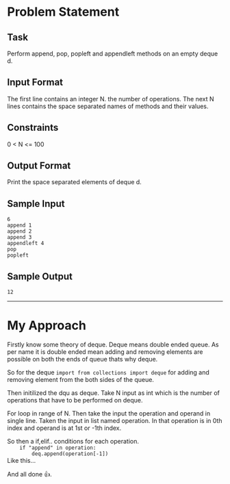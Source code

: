 # Problem Statement
## Task
Perform append, pop, popleft and appendleft methods on an empty deque d.
## Input Format
The first line contains an integer N. the number of operations.
The next N lines contains the space separated names of methods and their values.
## Constraints
0 < N <= 100
## Output Format
Print the space separated elements of deque d.
## Sample Input
`6`  
`append 1`  
`append 2`  
`append 3`  
`appendleft 4`  
`pop`  
`popleft`  
## Sample Output
`12`  
<hr>

# My Approach 
Firstly know some theory of deque. Deque means double ended queue. As per name it is double ended mean adding and removing elements are possible on both the ends of queue thats why deque.

So for the deque `import from collections import deque` for adding and removing element from the both sides of the queue.

Then initilized the dqu as deque. Take N input as int which is the number of operations that have to be performed on deque.

For loop in range of N. Then take the input the operation and operand in single line. Taken the input in list named operation. In that operation is in 0th index and operand is at 1st or -1th index.

So then a if,elif.. conditions for each operation.  
`    if "append" in operation:`  
`        deq.append(operation[-1])`  
Like this...

And all done 👍.
